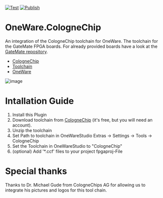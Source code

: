 [![Test](https://github.com/swittlich/OneWare.CC-Toolchain/actions/workflows/test.yml/badge.svg)](https://github.com/swittlich/OneWare.CC-Toolchain/actions/workflows/test.yml)
[![Publish](https://github.com/swittlich/OneWare.CC-Toolchain/actions/workflows/publish.yml/badge.svg)](https://github.com/swittlich/OneWare.CC-Toolchain/actions/workflows/publish.yml)

# OneWare.CologneChip

An integration of the CologneChip toolchain for OneWare. 
The toolchain for the GateMate FPGA boards. For already provided boards have a look at the [GateMate repository](https://github.com/swittlich/OneWare.GateMate).

- [CologneChip](https://colognechip.com/)
- [Toolchain](https://www.colognechip.com/docs/ug1002-toolchain-install-latest.pdf)
- [OneWare](https://one-ware.com)

![image](https://raw.githubusercontent.com/swittlich/OneWare.CC-Toolchain/refs/heads/main/Icon.png)

# Intallation Guide 

1. Install this Plugin
2. Download toolchain from [CologneChip](https://colognechip.com/mygatemate/) (it's free, but you will need an account).
3. Unzip the toolchain 
4. Set Path to toolchain in OneWareStudio Extras -> Settings ->  Tools -> CologneChip
5. Set the Toolchain in OneWareStudio to "CologneChip"
6. (optional) Add '*.ccf' files to your project fpgaproj-File

# Special thanks

Thanks to Dr. Michael Gude from CologneChips AG for allowing us to integrate his pictures and logos for this tool chain.

